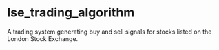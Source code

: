 # lse_trading_algorithm
A trading system generating buy and sell signals for stocks listed on the London Stock Exchange.
